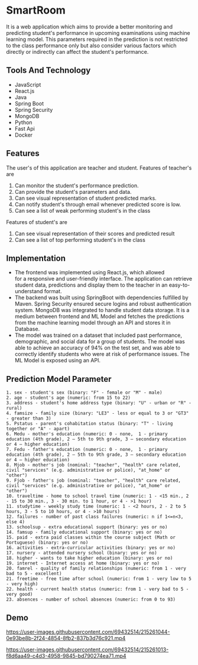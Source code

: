 # SmartRoom
It is a web application which aims to provide a better monitoring and predicting student's performance in upcoming examinations using machine learning model.
This parameters required in the prediction is not restricted to the class performance only but also consider various factors which directly or indirectly can affect the student's performance. 

## Tools And Technology
- JavaScript
- React.js
- Java
- Spring Boot
- Spring Security
- MongoDB
- Python
- Fast Api
- Docker

## Features
The user's of this application are teacher and student.
Features of teacher's are
1. Can monitor the student's performance prediction.
2. Can provide the student's parameters and data.
3. Can see visual representation of student predicted marks.
4. Can notify student's through email whenever predicted score is low.
5. Can see a list of weak performing student's in the class

Features of student's are
1. Can see visual representation of their scores and predicted result
2. Can see a list of top performing student's in the class

## Implementation
- The frontend was implemented using React.js, which allowed  
for a responsive and user-friendly interface. The application can retrieve student data, predictions and display them to the teacher in an easy-to-understand format. 
- The backend was built using SpringBoot with dependencies fulfilled by Maven. Spring Security ensured secure logins and robust authentication system. MongoDB was integrated to handle student data storage. It is a medium between frontend and ML Model and fetches the predictions from the machine learning model through an API and stores it in Database. 
- The model was trained on a dataset that included past performance, demographic, and social data for a group of students. The model was able to achieve an accuracy of 94% on the test set, and was able to correctly identify students who were at risk of performance issues. The  ML Model is exposed using an API.




## Prediction Model Parameter
```
1. sex - student's sex (binary: "F" - female or "M" - male)
2. age - student's age (numeric: from 15 to 22)
3. address - student's home address type (binary: "U" - urban or "R" - rural)
4. famsize - family size (binary: "LE3" - less or equal to 3 or "GT3" - greater than 3)
5. Pstatus - parent's cohabitation status (binary: "T" - living together or "A" - apart)
6. Medu - mother's education (numeric: 0 - none,  1 - primary education (4th grade), 2 – 5th to 9th grade, 3 – secondary education or 4 – higher education)
7. Fedu - father's education (numeric: 0 - none,  1 - primary education (4th grade), 2 – 5th to 9th grade, 3 – secondary education or 4 – higher education)
8. Mjob - mother's job (nominal: "teacher", "health" care related, civil "services" (e.g. administrative or police), "at_home" or "other")
9. Fjob - father's job (nominal: "teacher", "health" care related, civil "services" (e.g. administrative or police), "at_home" or "other")
10. traveltime - home to school travel time (numeric: 1 - <15 min., 2 - 15 to 30 min., 3 - 30 min. to 1 hour, or 4 - >1 hour)
11. studytime - weekly study time (numeric: 1 - <2 hours, 2 - 2 to 5 hours, 3 - 5 to 10 hours, or 4 - >10 hours)
12. failures - number of past class failures (numeric: n if 1<=n<3, else 4)
13. schoolsup - extra educational support (binary: yes or no)
14. famsup - family educational support (binary: yes or no)
15. paid - extra paid classes within the course subject (Math or Portuguese) (binary: yes or no)
16. activities - extra-curricular activities (binary: yes or no)
17. nursery - attended nursery school (binary: yes or no)
18. higher - wants to take higher education (binary: yes or no)
19. internet - Internet access at home (binary: yes or no)
20. famrel - quality of family relationships (numeric: from 1 - very bad to 5 - excellent)
21. freetime - free time after school (numeric: from 1 - very low to 5 - very high)
22. health - current health status (numeric: from 1 - very bad to 5 - very good)
23. absences - number of school absences (numeric: from 0 to 93)
```
## Demo

 
 



https://user-images.githubusercontent.com/69432514/215261044-0e93be8b-2f24-4854-8fb2-837b3d76c921.mp4




https://user-images.githubusercontent.com/69432514/215261013-f8d6aa49-c4d3-4958-9845-bd790274ea71.mp4

